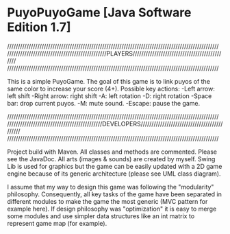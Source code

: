 PuyoPuyoGame [Java Software Edition 1.7]
========================================

//////////////////////////////////////////////////////////////////////////////////////////////////
//////////////////////////////////////////////PLAYERS/////////////////////////////////////////////
//////////////////////////////////////////////////////////////////////////////////////////////////

This is a simple PuyoGame.
The goal of this game is to link puyos of the same color to increase your score (4+).
Possible key actions:
	-Left arrow: left shift
	-Right arrow: right shift
	-A: left rotation
	-D: right rotation
	-Space bar: drop current puyos.
	-M: mute sound.
	-Escape: pause the game.
	

//////////////////////////////////////////////////////////////////////////////////////////////////
////////////////////////////////////////////DEVELOPERS////////////////////////////////////////////
//////////////////////////////////////////////////////////////////////////////////////////////////

Project build with Maven.
All classes and methods are commented. Please see the JavaDoc.
All arts (images & sounds) are created by myself.
Swing Lib is used for graphics but the game can be easily updated with a 2D game engine because of
its generic architecture (please see UML class diagram). 

I assume that my way to design this game was following the "modularity" philosophy.
Consequently, all key tasks of the game have been separated in different modules
to make the game the most generic (MVC pattern for example here).
If design philosophy was "optimization" it is easy to merge some modules and use
simpler data structures like an int matrix to represent game map (for example).

